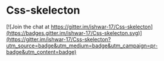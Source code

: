 # Css-skelecton

[![Join the chat at https://gitter.im/ishwar-17/Css-skelecton](https://badges.gitter.im/ishwar-17/Css-skelecton.svg)](https://gitter.im/ishwar-17/Css-skelecton?utm_source=badge&utm_medium=badge&utm_campaign=pr-badge&utm_content=badge)